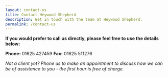 ```yaml
---
layout: contact-us
title: Contact Heywood Shepherd
description: Get in touch with the team at Heywood Shepherd.
permalink: /contact-us
---
```


**If you would prefer to call us directly, please feel free to use the details below:**

**Phone:** 01625 427459 
**Fax:** 01625 511276 
 
*Not a client yet? Phone us to make an appointment to discuss how we can be of assistance to you - the first hour is free of charge.*